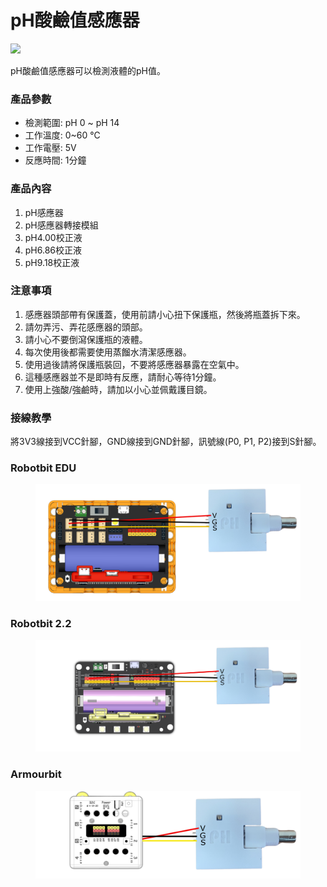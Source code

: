 # pH酸鹼值感應器

![](https://kittenbothk.readthedocs.io/en/latest/\_images/ph\_set.jpg)

pH酸鹼值感應器可以檢測液體的pH值。

### 產品參數

* 檢測範圍: pH 0 \~ pH 14
* 工作溫度: 0\~60 ℃
* 工作電壓: 5V
* 反應時間: 1分鐘

### 產品內容

1. pH感應器
2. pH感應器轉接模組
3. pH4.00校正液
4. pH6.86校正液
5. pH9.18校正液

### 注意事項

1. 感應器頭部帶有保護蓋，使用前請小心扭下保護瓶，然後將瓶蓋拆下來。
2. 請勿弄污、弄花感應器的頭部。
3. 請小心不要倒瀉保護瓶的液體。
4. 每次使用後都需要使用蒸餾水清潔感應器。
5. 使用過後請將保護瓶裝回，不要將感應器暴露在空氣中。
6. 這種感應器並不是即時有反應，請耐心等待1分鐘。
7. 使用上強酸/強鹼時，請加以小心並佩戴護目鏡。

### 接線教學

將3V3線接到VCC針腳，GND線接到GND針腳，訊號線(P0, P1, P2)接到S針腳。

### Robotbit EDU

<figure><img src="../../.gitbook/assets/ph_edu.png" alt=""><figcaption></figcaption></figure>

### Robotbit 2.2

<figure><img src="../../.gitbook/assets/ph_Robotbit2.2.png" alt=""><figcaption></figcaption></figure>

### Armourbit

<figure><img src="../../.gitbook/assets/ph_armourbit.png" alt=""><figcaption></figcaption></figure>
